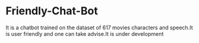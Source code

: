 # Friendly-Chat-Bot
It is a chatbot trained on the dataset of 617 movies characters and speech.It is user friendly and one can take advise.It is under development
